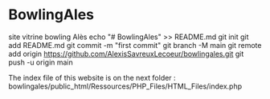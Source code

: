 # BowlingAles
site vitrine bowling Alès
echo "# BowlingAles" >> README.md
git init
git add README.md
git commit -m "first commit"
git branch -M main
git remote add origin https://github.com/AlexisSavreuxLecoeur/bowlingales.git
git push -u origin main

The index file of this website is on the next folder : bowlingales/public_html/Ressources/PHP_Files/HTML_Files/index.php
